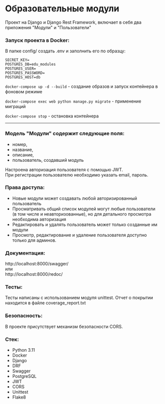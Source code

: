 # Образовательные модули

Проект на Django и Django Rest Framework, включает в себя два приложения "Модули" и "Пользователи"

### Запуск проекта в Docker:
В папке config/ создать .env и заполнить его по образцу:
```commandline
SECRET_KEY=
POSTGRES_DB=edu_modules
POSTGRES_USER=
POSTGRES_PASSWORD=
POSTGRES_HOST=db
```


`docker-compose up -d --build` - создание образов и запуск контейнера в фоновом режиме

`docker-compose exec web python manage.py migrate` - применение миграций

`docker-compose stop` - остановка контейнера

<hr>

### Модель "Модули" содержит следующие поля:
- номер,
- название,
- описание,
- пользователь, создавший модуль


Настроена авторизация пользователя с помощью JWT. <br>
При регистрации пользователю необходимо указать email, пароль.

### Права доступа:
 - Новые модули может создавать любой авторизированный пользователь
 - Просматривать общий список модулей могут любые пользователи (в том числе и неавторизованные), но для детального просмотра необходима авторизация
 - Редактировать и удалять пользователь может только созданные им модули
 - Просмотр, редактирование и удаление пользователя доступно только для админов.


### Документация:
http://localhost:8000/swagger/ <br>
или <br>
http://localhost:8000/redoc/


### Тесты:
Тесты написаны с использованием модуля unittest. Отчет о покрытии находится в файле coverage_report.txt<br>


### Безопасность:
В проекте присутствует механизм безопасности CORS.


### Стек:
- Python 3.11
- Docker
- Django
- DRF
- Swagger
- PostgreSQL
- JWT
- CORS
- Unittest
- Flake8